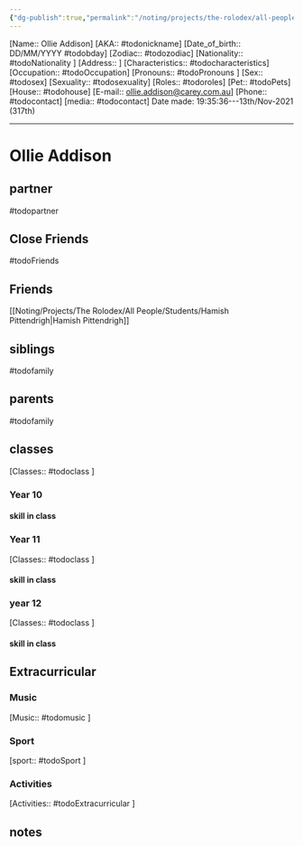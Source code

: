 ```yaml
---
{"dg-publish":true,"permalink":"/noting/projects/the-rolodex/all-people/students/ollie-addison/","dgHomeLink":true,"dgPassFrontmatter":false}
---
```


[Name:: Ollie Addison]
[AKA:: #todonickname]
[Date_of_birth:: DD/MM/YYYY #todobday] 
[Zodiac:: #todozodiac] 
[Nationality:: #todoNationality ]
[Address:: ]
[Characteristics::  #todocharacteristics]
[Occupation:: #todoOccupation]
[Pronouns:: #todoPronouns ]
[Sex:: #todosex]
[Sexuality:: #todosexuality]
[Roles:: #todoroles]
[Pet:: #todoPets]
[House:: #todohouse]
[E-mail:: <ollie.addison@carey.com.au>]
[Phone:: #todocontact]
[media:: #todocontact]
Date made: 19:35:36---13th/Nov-2021 (317th) 

---
# Ollie Addison
## partner
#todopartner
## Close Friends
#todoFriends
## Friends
[[Noting/Projects/The Rolodex/All People/Students/Hamish Pittendrigh|Hamish Pittendrigh]]
## siblings
#todofamily
## parents
#todofamily
## classes
[Classes:: #todoclass ]
### Year 10
#### skill in class
### Year 11
[Classes:: #todoclass ]
#### skill in class
### year 12
[Classes:: #todoclass ]
#### skill in class
## Extracurricular
### Music
[Music:: #todomusic ]
### Sport
[sport:: #todoSport ]
### Activities
[Activities:: #todoExtracurricular ]
## notes
